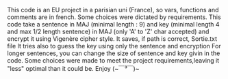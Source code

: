 This code is an EU project in a parisian uni (France), so vars, functions and comments are in french. Some choices were dictated by requirements. 
This code take a sentence in MAJ (minimal length : 9) and key (minimal length 4 and max 1/2 length sentence) in MAJ (only 'A' to 'Z' char accepted) and encrypt it using Vigenère cipher style.
It saves, if path is correct, Sortie.txt file
It tries also to guess the key using only the sentence and encryption
For longer sentences, you can change the size of sentence and key givin in the code. 
Some choices were made to meet the project requirements,leaving it "less" optimal than it could be.
Enjoy (~￣³￣)~ 
